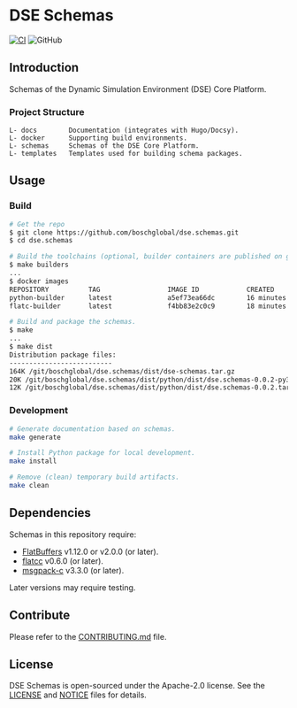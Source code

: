 <!--
Copyright 2023 Robert Bosch GmbH

SPDX-License-Identifier: Apache-2.0
-->

# DSE Schemas

[![CI](https://github.com/boschglobal/dse.schemas/actions/workflows/ci.yaml/badge.svg)](https://github.com/boschglobal/dse.schemas/actions/workflows/ci.yaml)
![GitHub](https://img.shields.io/github/license/boschglobal/dse.schemas)


## Introduction

Schemas of the Dynamic Simulation Environment (DSE) Core Platform.


### Project Structure

```
L- docs        Documentation (integrates with Hugo/Docsy).
L- docker      Supporting build environments.
L- schemas     Schemas of the DSE Core Platform.
L- templates   Templates used for building schema packages.
```


## Usage

### Build

```bash
# Get the repo
$ git clone https://github.com/boschglobal/dse.schemas.git
$ cd dse.schemas

# Build the toolchains (optional, builder containers are published on ghcr.io).
$ make builders
...
$ docker images
REPOSITORY          TAG                 IMAGE ID            CREATED             SIZE
python-builder      latest              a5ef73ea66dc        16 minutes ago      858MB
flatc-builder       latest              f4bb83e2c0c9        18 minutes ago      324MB

# Build and package the schemas.
$ make
...
$ make dist
Distribution package files:
--------------------------
164K /git/boschglobal/dse.schemas/dist/dse-schemas.tar.gz
20K /git/boschglobal/dse.schemas/dist/python/dist/dse.schemas-0.0.2-py3-none-any.whl
12K /git/boschglobal/dse.schemas/dist/python/dist/dse.schemas-0.0.2.tar.gz
```


### Development

```bash
# Generate documentation based on schemas.
make generate

# Install Python package for local development.
make install

# Remove (clean) temporary build artifacts.
make clean
```


## Dependencies

Schemas in this repository require:

* [FlatBuffers](https://github.com/google/flatbuffers) v1.12.0 or v2.0.0 (or later).
* [flatcc](https://github.com/dvidelabs/flatcc) v0.6.0 (or later).
* [msgpack-c](https://github.com/msgpack/msgpack-c) v3.3.0 (or later).

Later versions may require testing.


## Contribute

Please refer to the [CONTRIBUTING.md](./CONTRIBUTING.md) file.


## License

DSE Schemas is open-sourced under the Apache-2.0 license.
See the [LICENSE](LICENSE) and [NOTICE](./NOTICE) files for details.
